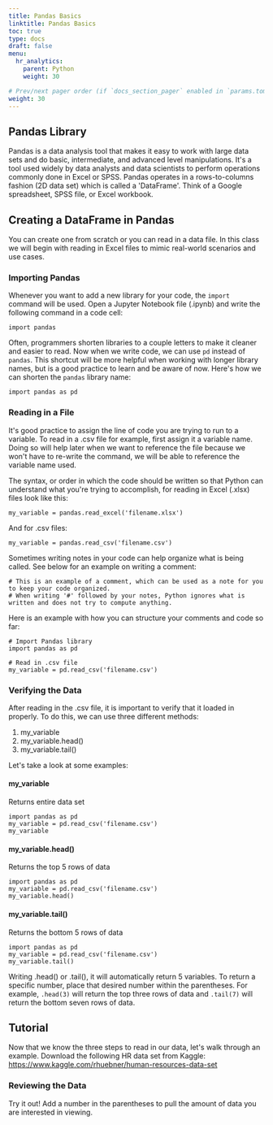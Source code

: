 ```yaml
---
title: Pandas Basics
linktitle: Pandas Basics
toc: true
type: docs
draft: false
menu:
  hr_analytics:
    parent: Python
    weight: 30

# Prev/next pager order (if `docs_section_pager` enabled in `params.toml`)
weight: 30
---
```


<!-- In this tutorial, I'll share how to import pandas, read in a file, and verify the data: -->

## Pandas Library

Pandas is a data analysis tool that makes it easy to work with large data sets and do basic, intermediate, and advanced level manipulations. It's a tool used widely by data analysts and data scientists to perform operations commonly done in Excel or SPSS. Pandas operates in a rows-to-columns fashion (2D data set) which is called a 'DataFrame'. Think of a Google spreadsheet, SPSS file, or Excel workbook.

## Creating a DataFrame in Pandas

You can create one from scratch or you can read in a data file. In this class we will begin with reading in Excel files to mimic real-world scenarios and use cases.

### Importing Pandas

Whenever you want to add a new library for your code, the `import` command will be used. Open a Jupyter Notebook file (.ipynb) and write the following command in a code cell:

```
import pandas
```

Often, programmers shorten libraries to a couple letters to make it cleaner and easier to read. Now when we write code, we can use `pd` instead of `pandas`. This shortcut will be more helpful when working with longer library names, but is a good practice to learn and be aware of now. Here's how we can shorten the `pandas` library name:

```
import pandas as pd
```

### Reading in a File

It's good practice to assign the line of code you are trying to run to a variable. To read in a .csv file for example, first assign it a variable name. Doing so will help later when we want to reference the file because we won't have to re-write the command, we will be able to reference the variable name used.

The syntax, or order in which the code should be written so that Python can understand what you're trying to accomplish, for reading in Excel (.xlsx) files look like this:

```
my_variable = pandas.read_excel('filename.xlsx')
```

And for .csv files:

```
my_variable = pandas.read_csv('filename.csv')
```

Sometimes writing notes in your code can help organize what is being called. See below for an example on writing a comment:

```
# This is an example of a comment, which can be used as a note for you to keep your code organized.
# When writing '#' followed by your notes, Python ignores what is written and does not try to compute anything.
```

Here is an example with how you can structure your comments and code so far:

```
# Import Pandas library
import pandas as pd

# Read in .csv file
my_variable = pd.read_csv('filename.csv')
```

### Verifying the Data

After reading in the .csv file, it is important to verify that it loaded in properly. To do this, we can use three different methods:

1. my_variable
2. my_variable.head()
3. my_variable.tail()

Let's take a look at some examples:

#### my_variable

Returns entire data set

```
import pandas as pd
my_variable = pd.read_csv('filename.csv')
my_variable
```

#### my_variable.head()

Returns the top 5 rows of data

```
import pandas as pd
my_variable = pd.read_csv('filename.csv')
my_variable.head()
```

#### my_variable.tail()

Returns the bottom 5 rows of data

```
import pandas as pd
my_variable = pd.read_csv('filename.csv')
my_variable.tail()
```

Writing .head() or .tail(), it will automatically return 5 variables. To return a specific number, place that desired number within the parentheses. For example, `.head(3)` will return the top three rows of data and `.tail(7)` will return the bottom seven rows of data.

## Tutorial

Now that we know the three steps to read in our data, let's walk through an example. Download the following HR data set from Kaggle: https://www.kaggle.com/rhuebner/human-resources-data-set
### Reviewing the Data

<script src="https://gist.github.com/mariahnorell/d2c84458e8b4bea676b704e3481af414.js"></script>

Try it out! Add a number in the parentheses to pull the amount of data you are interested in viewing.